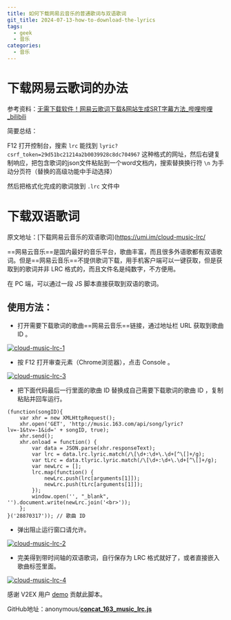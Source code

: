 ```yaml
---
title: 如何下载网易云音乐的普通歌词与双语歌词
git_title: 2024-07-13-how-to-download-the-lyrics
tags:
  - geek
  - 音乐
categories:
  - 音乐
---
```

# 下载网易云歌词的办法 

参考资料：[无需下载软件！网易云歌词下载&网站生成SRT字幕方法_哔哩哔哩_bilibili](https://www.bilibili.com/video/BV1MD4y1y7oG/?p=1)

简要总结：

F12 打开控制台，搜索 `lrc` 能找到 `lyric?csrf_token=29d51bc21214a2b0039928c8dc704967` 这种格式的网址，然后右键复制响应，把包含歌词的json文件粘贴到一个word文档内，搜索替换换行符 `\n` 为手动分页符（替换的高级功能中手动选择）

然后把格式化完成的歌词放到 `.lrc` 文件中	

# 下载双语歌词

原文地址：[下载网易云音乐的双语歌词](https://umi.im/cloud-music-lrc/

==网易云音乐==是国内最好的音乐平台，歌曲丰富，而且很多外语歌都有双语歌词。但是==网易云音乐==不提供歌词下载，用手机客户端可以一键获取，但是获取到的歌词并非 LRC 格式的，而且文件名是纯数字，不方便用。

在 PC 端，可以通过一段 JS 脚本直接获取到双语的歌词。

## 使用方法：

- 打开需要下载歌词的歌曲==网易云音乐==链接，通过地址栏 URL 获取到歌曲 ID 。

[![cloud-music-lrc-1](https://umi.im/wp-content/uploads/2016/03/cloud-music-lrc-1.png)](https://umi.im/wp-content/uploads/2016/03/cloud-music-lrc-1.png)

- 按 F12 打开审查元素（Chrome浏览器），点击 Console 。

[![cloud-music-lrc-3](https://umi.im/wp-content/uploads/2016/03/cloud-music-lrc-3.png)](https://umi.im/wp-content/uploads/2016/03/cloud-music-lrc-3.png)

- 把下面代码最后一行里面的歌曲 ID 替换成自己需要下载歌词的歌曲 ID ，复制粘贴并回车运行。

```
(function(songID){
    var xhr = new XMLHttpRequest();
    xhr.open('GET', 'http://music.163.com/api/song/lyric?lv=-1&tv=-1&id=' + songID, true);
    xhr.send();
    xhr.onload = function() {
        var data = JSON.parse(xhr.responseText);
        var lrc = data.lrc.lyric.match(/\[\d+:\d+\.\d+[^\[]+/g);
        var tLrc = data.tlyric.lyric.match(/\[\d+:\d+\.\d+[^\[]+/g);
        var newLrc = [];
        lrc.map(function() {
            newLrc.push(lrc[arguments[1]]);
            newLrc.push(tLrc[arguments[1]]);
        });
        window.open('', "_blank", '').document.write(newLrc.join('<br>'));
    };
}('28870317')); // 歌曲 ID
```

- 弹出阻止运行窗口请允许。

[![cloud-music-lrc-2](https://umi.im/wp-content/uploads/2016/03/cloud-music-lrc-2.png)](https://umi.im/wp-content/uploads/2016/03/cloud-music-lrc-2.png)

- 完美得到带时间轴的双语歌词，自行保存为 LRC 格式就好了，或者直接嵌入歌曲标签里面。

[![cloud-music-lrc-4](https://umi.im/wp-content/uploads/2016/03/cloud-music-lrc-4.png)](https://umi.im/wp-content/uploads/2016/03/cloud-music-lrc-4.png)

感谢 V2EX 用户 [demo](https://www.v2ex.com/member/demo) 贡献此脚本。

GitHub地址：anonymous/**[concat_163_music_lrc.js](https://gist.github.com/anonymous/a800677393bbb2dd113a)**



